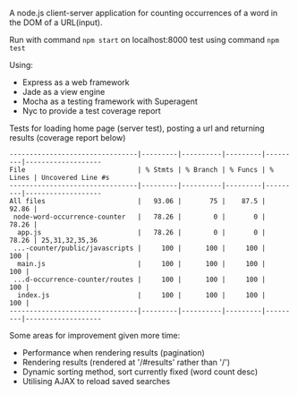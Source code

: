 A node.js client-server application for counting occurrences of a word in the DOM of a URL(input). 

Run with command ```npm start``` on localhost:8000
test using command ```npm test```

Using:
- Express as a web framework
- Jade as a view engine
- Mocha as a testing framework with Superagent
- Nyc to provide a test coverage report

Tests for loading home page (server test), posting a url and returning results (coverage report below)

```
--------------------------------|---------|----------|---------|---------|-------------------
File                            | % Stmts | % Branch | % Funcs | % Lines | Uncovered Line #s
--------------------------------|---------|----------|---------|---------|-------------------
All files                       |   93.06 |       75 |    87.5 |   92.86 |
 node-word-occurrence-counter   |   78.26 |        0 |       0 |   78.26 |
  app.js                        |   78.26 |        0 |       0 |   78.26 | 25,31,32,35,36
 ...-counter/public/javascripts |     100 |      100 |     100 |     100 |
  main.js                       |     100 |      100 |     100 |     100 |
 ...d-occurrence-counter/routes |     100 |      100 |     100 |     100 |
  index.js                      |     100 |      100 |     100 |     100 |
--------------------------------|---------|----------|---------|---------|-------------------
```

 Some areas for improvement given more time:
 - Performance when rendering results (pagination)
 - Rendering results (rendered at '/#results' rather than '/') 
 - Dynamic sorting method, sort currently fixed (word count desc) 
 - Utilising AJAX to reload saved searches
 
